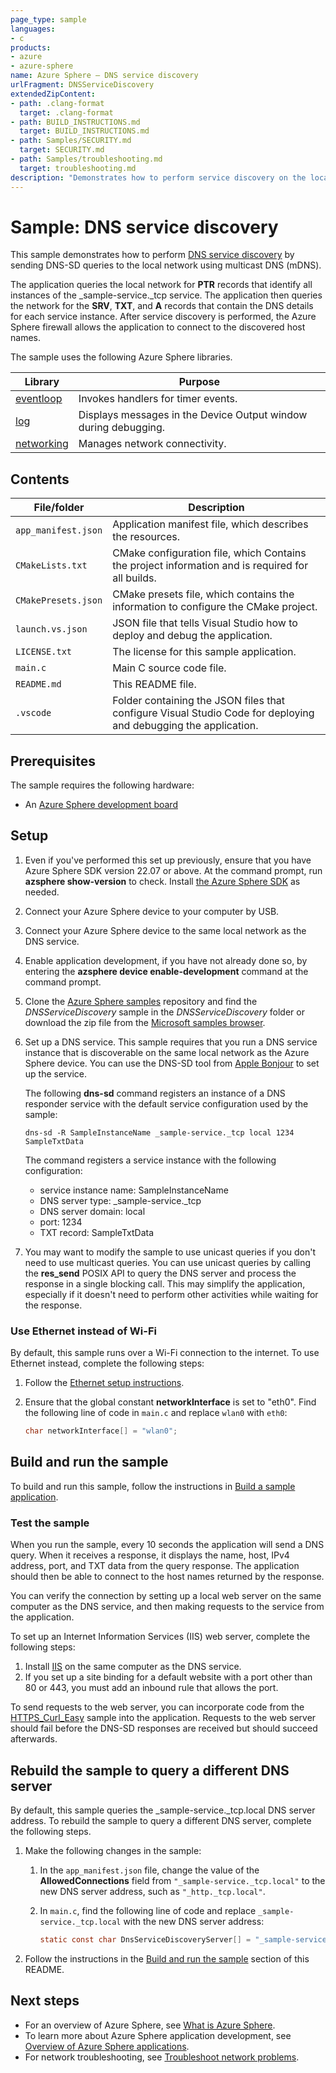 ```yaml
---
page_type: sample
languages:
- c
products:
- azure
- azure-sphere
name: Azure Sphere – DNS service discovery
urlFragment: DNSServiceDiscovery
extendedZipContent:
- path: .clang-format
  target: .clang-format
- path: BUILD_INSTRUCTIONS.md
  target: BUILD_INSTRUCTIONS.md
- path: Samples/SECURITY.md
  target: SECURITY.md
- path: Samples/troubleshooting.md
  target: troubleshooting.md
description: "Demonstrates how to perform service discovery on the local network by using multicast DNS (mDNS)."
---
```


# Sample: DNS service discovery

This sample demonstrates how to perform [DNS service discovery](https://docs.microsoft.com/azure-sphere/app-development/service-discovery) by sending DNS-SD queries to the local network using multicast DNS (mDNS).

The application queries the local network for **PTR** records that identify all instances of the _sample-service._tcp service. The application then queries the network for the **SRV**, **TXT**, and **A** records that contain the DNS details for each service instance. After service discovery is performed, the Azure Sphere firewall allows the application to connect to the discovered host names.

The sample uses the following Azure Sphere libraries.

| Library | Purpose |
|---------|---------|
| [eventloop](https://docs.microsoft.com/azure-sphere/reference/applibs-reference/applibs-eventloop/eventloop-overview) | Invokes handlers for timer events. |
| [log](https://docs.microsoft.com/azure-sphere/reference/applibs-reference/applibs-log/log-overview) | Displays messages in the Device Output window during debugging. |
| [networking](https://docs.microsoft.com/azure-sphere/reference/applibs-reference/applibs-networking/networking-overview) | Manages network connectivity. |

## Contents

| File/folder           | Description |
|-----------------------|-------------|
| `app_manifest.json`   | Application manifest file, which describes the resources. |
| `CMakeLists.txt`      | CMake configuration file, which Contains the project information and is required for all builds. |
| `CMakePresets.json`   | CMake presets file, which contains the information to configure the CMake project. |
| `launch.vs.json`      | JSON file that tells Visual Studio how to deploy and debug the application. |
| `LICENSE.txt`         | The license for this sample application. |
| `main.c`              | Main C source code file. |
| `README.md`           | This README file. |
| `.vscode`             | Folder containing the JSON files that configure Visual Studio Code for deploying and debugging the application. |

## Prerequisites

The sample requires the following hardware:

- An [Azure Sphere development board](https://aka.ms/azurespheredevkits)

## Setup

1. Even if you've performed this set up previously, ensure that you have Azure Sphere SDK version 22.07 or above. At the command prompt, run **azsphere show-version** to check. Install [the Azure Sphere SDK](https://docs.microsoft.com/azure-sphere/install/install-sdk) as needed.
1. Connect your Azure Sphere device to your computer by USB.
1. Connect your Azure Sphere device to the same local network as the DNS service.
1. Enable application development, if you have not already done so, by entering the **azsphere device enable-development** command at the command prompt.
1. Clone the [Azure Sphere samples](https://github.com/Azure/azure-sphere-samples) repository and find the *DNSServiceDiscovery* sample in the *DNSServiceDiscovery* folder or download the zip file from the [Microsoft samples browser](https://docs.microsoft.com/samples/azure/azure-sphere-samples/dnsservicediscovery/).

1. Set up a DNS service. This sample requires that you run a DNS service instance that is discoverable on the same local network as the Azure Sphere device. You can use the DNS-SD tool from [Apple Bonjour](https://developer.apple.com/bonjour/) to set up the service.

    The following **dns-sd** command registers an instance of a DNS responder service with the default service configuration used by the sample:

    ```
    dns-sd -R SampleInstanceName _sample-service._tcp local 1234 SampleTxtData
    ```

    The command registers a service instance with the following configuration:

    - service instance name: SampleInstanceName
    - DNS server type: _sample-service._tcp
    - DNS server domain: local
    - port: 1234
    - TXT record: SampleTxtData

1. You may want to modify the sample to use unicast queries if you don't need to use multicast queries. You can use unicast queries by calling the **res_send** POSIX API to query the DNS server and process the response in a single blocking call. This may simplify the application, especially if it doesn't need to perform other activities while waiting for the response.

### Use Ethernet instead of Wi-Fi

By default, this sample runs over a Wi-Fi connection to the internet. To use Ethernet instead, complete the following steps:

1. Follow the [Ethernet setup instructions](https://docs.microsoft.com/azure-sphere/network/connect-ethernet).
1. Ensure that the global constant **networkInterface** is set to "eth0". Find the following line of code in `main.c` and  replace `wlan0` with `eth0`:

    ```c
    char networkInterface[] = "wlan0";
    ```

## Build and run the sample

To build and run this sample, follow the instructions in [Build a sample application](../../BUILD_INSTRUCTIONS.md).

### Test the sample

When you run the sample, every 10 seconds the application will send a DNS query. When it receives a response, it displays the name, host, IPv4 address, port, and TXT data from the query response. The application should then be able to connect to the host names returned by the response.

You can verify the connection by setting up a local web server on the same computer as the DNS service, and then making requests to the service from the application.

To set up an Internet Information Services (IIS) web server, complete the following steps:

1. Install [IIS](https://www.iis.net/) on the same computer as the DNS service.
1. If you set up a site binding for a default website with a port other than 80 or 443, you must add an inbound rule that allows the port.

To send requests to the web server, you can incorporate code from the [HTTPS_Curl_Easy](https://github.com/Azure/azure-sphere-samples/tree/main/Samples/HTTPS/HTTPS_Curl_Easy) sample into the application. Requests to the web server should fail before the DNS-SD responses are received but should succeed afterwards.

## Rebuild the sample to query a different DNS server

By default, this sample queries the _sample-service._tcp.local DNS server address. To rebuild the sample to query a different DNS server, complete the following steps.

1. Make the following changes in the sample:

    1. In the `app_manifest.json` file, change the value of the **AllowedConnections** field from `"_sample-service._tcp.local"` to the new DNS server address, such as `"_http._tcp.local"`.
    1. In `main.c`, find the following line of code and replace `_sample-service._tcp.local` with the new DNS server address:

        ```c
        static const char DnsServiceDiscoveryServer[] = "_sample-service._tcp.local";
        ```

1. Follow the instructions in the [Build and run the sample](#build-and-run-the-sample) section of this README.

## Next steps

- For an overview of Azure Sphere, see [What is Azure Sphere](https://docs.microsoft.com/azure-sphere/product-overview/what-is-azure-sphere).
- To learn more about Azure Sphere application development, see [Overview of Azure Sphere applications](https://docs.microsoft.com/azure-sphere/app-development/applications-overview).
- For network troubleshooting, see [Troubleshoot network problems](https://docs.microsoft.com/azure-sphere/network/troubleshoot-network-problems).
